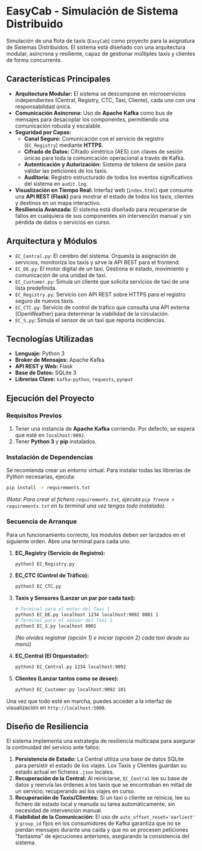 # EasyCab - Simulación de Sistema Distribuido

Simulación de una flota de taxis (`EasyCab`) como proyecto para la asignatura de Sistemas Distribuidos. El sistema está diseñado con una arquitectura modular, asíncrona y resiliente, capaz de gestionar múltiples taxis y clientes de forma concurrente.

## Características Principales

* **Arquitectura Modular:** El sistema se descompone en microservicios independientes (Central, Registry, CTC, Taxi, Cliente), cada uno con una responsabilidad única.
* **Comunicación Asíncrona:** Uso de **Apache Kafka** como bus de mensajes para desacoplar los componentes, permitiendo una comunicación robusta y escalable.
* **Seguridad por Capas:**
    * **Canal Seguro:** Comunicación con el servicio de registro (`EC_Registry`) mediante **HTTPS**.
    * **Cifrado de Datos:** Cifrado simétrico (AES) con claves de sesión únicas para toda la comunicación operacional a través de Kafka.
    * **Autenticación y Autorización:** Sistema de tokens de sesión para validar las peticiones de los taxis.
    * **Auditoría:** Registro estructurado de todos los eventos significativos del sistema en `audit.log`.
* **Visualización en Tiempo Real:** Interfaz web (`index.html`) que consume una **API REST (Flask)** para mostrar el estado de todos los taxis, clientes y destinos en un mapa interactivo.
* **Resiliencia Avanzada:** El sistema está diseñado para recuperarse de fallos en cualquiera de sus componentes sin intervención manual y sin pérdida de datos o servicios en curso.

## Arquitectura y Módulos

* `EC_Central.py`: El cerebro del sistema. Orquesta la asignación de servicios, monitoriza los taxis y sirve la API REST para el frontend.
* `EC_DE.py`: El motor digital de un taxi. Gestiona el estado, movimiento y comunicación de una unidad de taxi.
* `EC_Customer.py`: Simula un cliente que solicita servicios de taxi de una lista predefinida.
* `EC_Registry.py`: Servicio con API REST sobre HTTPS para el registro seguro de nuevos taxis.
* `EC_CTC.py`: Servicio de control de tráfico que consulta una API externa (OpenWeather) para determinar la viabilidad de la circulación.
* `EC_S.py`: Simula el sensor de un taxi que reporta incidencias.

## Tecnologías Utilizadas

* **Lenguaje:** Python 3
* **Broker de Mensajes:** Apache Kafka
* **API REST y Web:** Flask
* **Base de Datos:** SQLite 3
* **Librerías Clave:** `kafka-python`, `requests`, `pynput`

## Ejecución del Proyecto

### Requisitos Previos

1.  Tener una instancia de **Apache Kafka** corriendo. Por defecto, se espera que esté en `localhost:9092`.
2.  Tener **Python 3** y **pip** instalados.

### Instalación de Dependencias

Se recomienda crear un entorno virtual. Para instalar todas las librerías de Python necesarias, ejecuta:
```bash
pip install -r requirements.txt
```
*(Nota: Para crear el fichero `requirements.txt`, ejecuta `pip freeze > requirements.txt` en tu terminal una vez tengas todo instalado).*

### Secuencia de Arranque

Para un funcionamiento correcto, los módulos deben ser lanzados en el siguiente orden. Abre una terminal para cada uno.

1.  **EC_Registry (Servicio de Registro):**
    ```bash
    python3 EC_Registry.py
    ```
2.  **EC_CTC (Control de Tráfico):**
    ```bash
    python3 EC_CTC.py
    ```
3.  **Taxis y Sensores (Lanzar un par por cada taxi):**
    ```bash
    # Terminal para el motor del Taxi 1
    python3 EC_DE.py localhost 1234 localhost:9092 8001 1
    # Terminal para el sensor del Taxi 1
    python3 EC_S.py localhost 8001
    ```
    *(No olvides registrar (opción 1) e iniciar (opción 2) cada taxi desde su menú)*

4.  **EC_Central (El Orquestador):**
    ```bash
    python3 EC_Central.py 1234 localhost:9092
    ```
5.  **Clientes (Lanzar tantos como se desee):**
    ```bash
    python3 EC_Customer.py localhost:9092 101
    ```

Una vez que todo esté en marcha, puedes acceder a la interfaz de visualización en `http://localhost:5000`.

## Diseño de Resiliencia

El sistema implementa una estrategia de resiliencia multicapa para asegurar la continuidad del servicio ante fallos:

1.  **Persistencia de Estado:** La Central utiliza una base de datos SQLite para persistir el estado de los viajes. Los Taxis y Clientes guardan su estado actual en ficheros `.json` locales.
2.  **Recuperación de la Central:** Al reiniciarse, `EC_Central` lee su base de datos y reenvía las órdenes a los taxis que se encontraban en mitad de un servicio, recuperando así los viajes en curso.
3.  **Recuperación de Taxis/Clientes:** Si un taxi o cliente se reinicia, lee su fichero de estado local y reanuda su tarea automáticamente, sin necesidad de intervención manual.
4.  **Fiabilidad de la Comunicación:** El uso de `auto_offset_reset='earliest'` y `group_id` fijos en los consumidores de Kafka garantiza que no se pierdan mensajes durante una caída y que no se procesen peticiones "fantasma" de ejecuciones anteriores, asegurando la consistencia del sistema.
